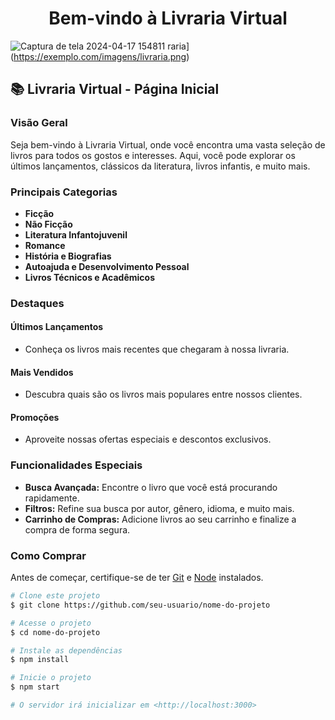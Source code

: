 <h1 align="center">Bem-vindo à Livraria Virtual</h1>

![Captura de tela 2024-04-17 154811](https://github.com/Jonathanfullstack/book-web-site/assets/141459667/856b6f59-0ef5-448f-85dd-810ac9cb34f7)
raria](https://exemplo.com/imagens/livraria.png)

## :books: Livraria Virtual - Página Inicial

### **Visão Geral**

Seja bem-vindo à Livraria Virtual, onde você encontra uma vasta seleção de livros para todos os gostos e interesses. Aqui, você pode explorar os últimos lançamentos, clássicos da literatura, livros infantis, e muito mais.

### **Principais Categorias**

- **Ficção**
- **Não Ficção**
- **Literatura Infantojuvenil**
- **Romance**
- **História e Biografias**
- **Autoajuda e Desenvolvimento Pessoal**
- **Livros Técnicos e Acadêmicos**

### **Destaques**

#### **Últimos Lançamentos**

- Conheça os livros mais recentes que chegaram à nossa livraria.

#### **Mais Vendidos**

- Descubra quais são os livros mais populares entre nossos clientes.

#### **Promoções**

- Aproveite nossas ofertas especiais e descontos exclusivos.

### **Funcionalidades Especiais**

- **Busca Avançada:** Encontre o livro que você está procurando rapidamente.
- **Filtros:** Refine sua busca por autor, gênero, idioma, e muito mais.
- **Carrinho de Compras:** Adicione livros ao seu carrinho e finalize a compra de forma segura.

### **Como Comprar**

Antes de começar, certifique-se de ter [Git](https://git-scm.com) e [Node](https://nodejs.org/en/) instalados.

```bash
# Clone este projeto
$ git clone https://github.com/seu-usuario/nome-do-projeto

# Acesse o projeto
$ cd nome-do-projeto

# Instale as dependências
$ npm install

# Inicie o projeto
$ npm start

# O servidor irá inicializar em <http://localhost:3000>
